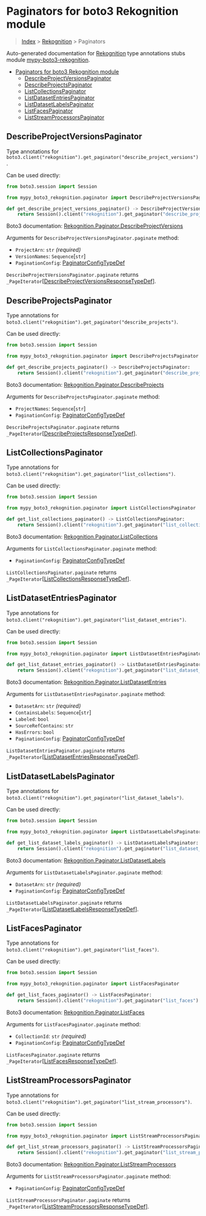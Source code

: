 <a id="paginators-for-boto3-rekognition-module"></a>

# Paginators for boto3 Rekognition module

> [Index](..) > [Rekognition](.) > Paginators

Auto-generated documentation for
[Rekognition](https://boto3.amazonaws.com/v1/documentation/api/latest/reference/services/rekognition.html#Rekognition)
type annotations stubs module
[mypy-boto3-rekognition](https://pypi.org/project/mypy-boto3-rekognition/).

- [Paginators for boto3 Rekognition module](#paginators-for-boto3-rekognition-module)
  - [DescribeProjectVersionsPaginator](#describeprojectversionspaginator)
  - [DescribeProjectsPaginator](#describeprojectspaginator)
  - [ListCollectionsPaginator](#listcollectionspaginator)
  - [ListDatasetEntriesPaginator](#listdatasetentriespaginator)
  - [ListDatasetLabelsPaginator](#listdatasetlabelspaginator)
  - [ListFacesPaginator](#listfacespaginator)
  - [ListStreamProcessorsPaginator](#liststreamprocessorspaginator)

<a id="describeprojectversionspaginator"></a>

## DescribeProjectVersionsPaginator

Type annotations for
`boto3.client("rekognition").get_paginator("describe_project_versions")`.

Can be used directly:

```python
from boto3.session import Session

from mypy_boto3_rekognition.paginator import DescribeProjectVersionsPaginator

def get_describe_project_versions_paginator() -> DescribeProjectVersionsPaginator:
    return Session().client("rekognition").get_paginator("describe_project_versions")
```

Boto3 documentation:
[Rekognition.Paginator.DescribeProjectVersions](https://boto3.amazonaws.com/v1/documentation/api/latest/reference/services/rekognition.html#Rekognition.Paginator.DescribeProjectVersions)

Arguments for `DescribeProjectVersionsPaginator.paginate` method:

- `ProjectArn`: `str` *(required)*
- `VersionNames`: `Sequence`\[`str`\]
- `PaginationConfig`:
  [PaginatorConfigTypeDef](./type_defs.md#paginatorconfigtypedef)

`DescribeProjectVersionsPaginator.paginate` returns
`_PageIterator`\[[DescribeProjectVersionsResponseTypeDef](./type_defs.md#describeprojectversionsresponsetypedef)\].

<a id="describeprojectspaginator"></a>

## DescribeProjectsPaginator

Type annotations for
`boto3.client("rekognition").get_paginator("describe_projects")`.

Can be used directly:

```python
from boto3.session import Session

from mypy_boto3_rekognition.paginator import DescribeProjectsPaginator

def get_describe_projects_paginator() -> DescribeProjectsPaginator:
    return Session().client("rekognition").get_paginator("describe_projects")
```

Boto3 documentation:
[Rekognition.Paginator.DescribeProjects](https://boto3.amazonaws.com/v1/documentation/api/latest/reference/services/rekognition.html#Rekognition.Paginator.DescribeProjects)

Arguments for `DescribeProjectsPaginator.paginate` method:

- `ProjectNames`: `Sequence`\[`str`\]
- `PaginationConfig`:
  [PaginatorConfigTypeDef](./type_defs.md#paginatorconfigtypedef)

`DescribeProjectsPaginator.paginate` returns
`_PageIterator`\[[DescribeProjectsResponseTypeDef](./type_defs.md#describeprojectsresponsetypedef)\].

<a id="listcollectionspaginator"></a>

## ListCollectionsPaginator

Type annotations for
`boto3.client("rekognition").get_paginator("list_collections")`.

Can be used directly:

```python
from boto3.session import Session

from mypy_boto3_rekognition.paginator import ListCollectionsPaginator

def get_list_collections_paginator() -> ListCollectionsPaginator:
    return Session().client("rekognition").get_paginator("list_collections")
```

Boto3 documentation:
[Rekognition.Paginator.ListCollections](https://boto3.amazonaws.com/v1/documentation/api/latest/reference/services/rekognition.html#Rekognition.Paginator.ListCollections)

Arguments for `ListCollectionsPaginator.paginate` method:

- `PaginationConfig`:
  [PaginatorConfigTypeDef](./type_defs.md#paginatorconfigtypedef)

`ListCollectionsPaginator.paginate` returns
`_PageIterator`\[[ListCollectionsResponseTypeDef](./type_defs.md#listcollectionsresponsetypedef)\].

<a id="listdatasetentriespaginator"></a>

## ListDatasetEntriesPaginator

Type annotations for
`boto3.client("rekognition").get_paginator("list_dataset_entries")`.

Can be used directly:

```python
from boto3.session import Session

from mypy_boto3_rekognition.paginator import ListDatasetEntriesPaginator

def get_list_dataset_entries_paginator() -> ListDatasetEntriesPaginator:
    return Session().client("rekognition").get_paginator("list_dataset_entries")
```

Boto3 documentation:
[Rekognition.Paginator.ListDatasetEntries](https://boto3.amazonaws.com/v1/documentation/api/latest/reference/services/rekognition.html#Rekognition.Paginator.ListDatasetEntries)

Arguments for `ListDatasetEntriesPaginator.paginate` method:

- `DatasetArn`: `str` *(required)*
- `ContainsLabels`: `Sequence`\[`str`\]
- `Labeled`: `bool`
- `SourceRefContains`: `str`
- `HasErrors`: `bool`
- `PaginationConfig`:
  [PaginatorConfigTypeDef](./type_defs.md#paginatorconfigtypedef)

`ListDatasetEntriesPaginator.paginate` returns
`_PageIterator`\[[ListDatasetEntriesResponseTypeDef](./type_defs.md#listdatasetentriesresponsetypedef)\].

<a id="listdatasetlabelspaginator"></a>

## ListDatasetLabelsPaginator

Type annotations for
`boto3.client("rekognition").get_paginator("list_dataset_labels")`.

Can be used directly:

```python
from boto3.session import Session

from mypy_boto3_rekognition.paginator import ListDatasetLabelsPaginator

def get_list_dataset_labels_paginator() -> ListDatasetLabelsPaginator:
    return Session().client("rekognition").get_paginator("list_dataset_labels")
```

Boto3 documentation:
[Rekognition.Paginator.ListDatasetLabels](https://boto3.amazonaws.com/v1/documentation/api/latest/reference/services/rekognition.html#Rekognition.Paginator.ListDatasetLabels)

Arguments for `ListDatasetLabelsPaginator.paginate` method:

- `DatasetArn`: `str` *(required)*
- `PaginationConfig`:
  [PaginatorConfigTypeDef](./type_defs.md#paginatorconfigtypedef)

`ListDatasetLabelsPaginator.paginate` returns
`_PageIterator`\[[ListDatasetLabelsResponseTypeDef](./type_defs.md#listdatasetlabelsresponsetypedef)\].

<a id="listfacespaginator"></a>

## ListFacesPaginator

Type annotations for `boto3.client("rekognition").get_paginator("list_faces")`.

Can be used directly:

```python
from boto3.session import Session

from mypy_boto3_rekognition.paginator import ListFacesPaginator

def get_list_faces_paginator() -> ListFacesPaginator:
    return Session().client("rekognition").get_paginator("list_faces")
```

Boto3 documentation:
[Rekognition.Paginator.ListFaces](https://boto3.amazonaws.com/v1/documentation/api/latest/reference/services/rekognition.html#Rekognition.Paginator.ListFaces)

Arguments for `ListFacesPaginator.paginate` method:

- `CollectionId`: `str` *(required)*
- `PaginationConfig`:
  [PaginatorConfigTypeDef](./type_defs.md#paginatorconfigtypedef)

`ListFacesPaginator.paginate` returns
`_PageIterator`\[[ListFacesResponseTypeDef](./type_defs.md#listfacesresponsetypedef)\].

<a id="liststreamprocessorspaginator"></a>

## ListStreamProcessorsPaginator

Type annotations for
`boto3.client("rekognition").get_paginator("list_stream_processors")`.

Can be used directly:

```python
from boto3.session import Session

from mypy_boto3_rekognition.paginator import ListStreamProcessorsPaginator

def get_list_stream_processors_paginator() -> ListStreamProcessorsPaginator:
    return Session().client("rekognition").get_paginator("list_stream_processors")
```

Boto3 documentation:
[Rekognition.Paginator.ListStreamProcessors](https://boto3.amazonaws.com/v1/documentation/api/latest/reference/services/rekognition.html#Rekognition.Paginator.ListStreamProcessors)

Arguments for `ListStreamProcessorsPaginator.paginate` method:

- `PaginationConfig`:
  [PaginatorConfigTypeDef](./type_defs.md#paginatorconfigtypedef)

`ListStreamProcessorsPaginator.paginate` returns
`_PageIterator`\[[ListStreamProcessorsResponseTypeDef](./type_defs.md#liststreamprocessorsresponsetypedef)\].
